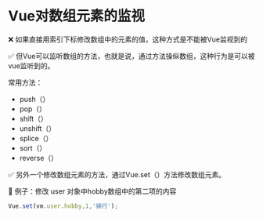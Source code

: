 # Vue对数组元素的监视 

❌ 如果直接用索引下标修改数组中的元素的值，这种方式是不能被Vue监视到的

✅ 但Vue可以监听数组的方法，也就是说，通过方法操纵数组，这种行为是可以被vue监听到的。

常用方法：

- push（）
- pop（）
- shift（）
- unshift（）
- splice（）
- sort（）
- reverse（）

✅ 另外一个修改数组元素的方法，通过Vue.set（）方法修改数组元素。

🌰 例子：修改 user 对象中hobby数组中的第二项的内容

```javascript
Vue.set(vm.user.hobby,1,'骑行');
```

